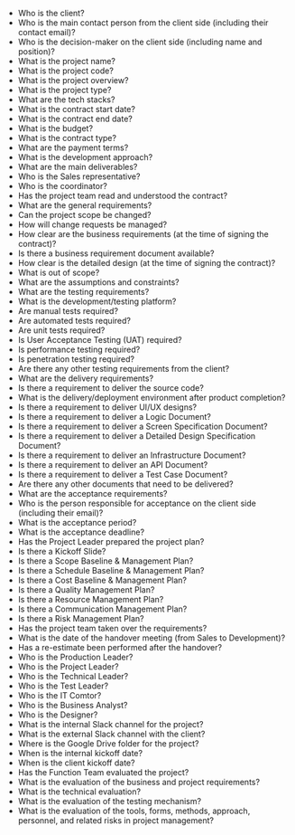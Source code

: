 
* Who is the client?
* Who is the main contact person from the client side (including their contact email)?
* Who is the decision-maker on the client side (including name and position)?
* What is the project name?
* What is the project code?
* What is the project overview?
* What is the project type?
* What are the tech stacks?
* What is the contract start date?
* What is the contract end date?
* What is the budget?
* What is the contract type?
* What are the payment terms?
* What is the development approach?
* What are the main deliverables?
* Who is the Sales representative?
* Who is the coordinator?
* Has the project team read and understood the contract?
* What are the general requirements?
* Can the project scope be changed?
* How will change requests be managed?
* How clear are the business requirements (at the time of signing the contract)?
* Is there a business requirement document available?
* How clear is the detailed design (at the time of signing the contract)?
* What is out of scope?
* What are the assumptions and constraints?
* What are the testing requirements?
* What is the development/testing platform?
* Are manual tests required?
* Are automated tests required?
* Are unit tests required?
* Is User Acceptance Testing (UAT) required?
* Is performance testing required?
* Is penetration testing required?
* Are there any other testing requirements from the client?
* What are the delivery requirements?
* Is there a requirement to deliver the source code?
* What is the delivery/deployment environment after product completion?
* Is there a requirement to deliver UI/UX designs?
* Is there a requirement to deliver a Logic Document?
* Is there a requirement to deliver a Screen Specification Document?
* Is there a requirement to deliver a Detailed Design Specification Document?
* Is there a requirement to deliver an Infrastructure Document?
* Is there a requirement to deliver an API Document?
* Is there a requirement to deliver a Test Case Document?
* Are there any other documents that need to be delivered?
* What are the acceptance requirements?
* Who is the person responsible for acceptance on the client side (including their email)?
* What is the acceptance period?
* What is the acceptance deadline?
* Has the Project Leader prepared the project plan?
* Is there a Kickoff Slide?
* Is there a Scope Baseline & Management Plan?
* Is there a Schedule Baseline & Management Plan?
* Is there a Cost Baseline & Management Plan?
* Is there a Quality Management Plan?
* Is there a Resource Management Plan?
* Is there a Communication Management Plan?
* Is there a Risk Management Plan?
* Has the project team taken over the requirements?
* What is the date of the handover meeting (from Sales to Development)?
* Has a re-estimate been performed after the handover?
* Who is the Production Leader?
* Who is the Project Leader?
* Who is the Technical Leader?
* Who is the Test Leader?
* Who is the IT Comtor?
* Who is the Business Analyst?
* Who is the Designer?
* What is the internal Slack channel for the project?
* What is the external Slack channel with the client?
* Where is the Google Drive folder for the project?
* When is the internal kickoff date?
* When is the client kickoff date?
* Has the Function Team evaluated the project?
* What is the evaluation of the business and project requirements?
* What is the technical evaluation?
* What is the evaluation of the testing mechanism?
* What is the evaluation of the tools, forms, methods, approach, personnel, and related risks in project management?
